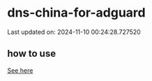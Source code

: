 # dns-china-for-adguard

Last updated on: 2024-11-10 00:24:28.727520

## how to use

[See here](https://github.com/AdguardTeam/AdGuardHome/wiki/Configuration#upstreams-from-file)